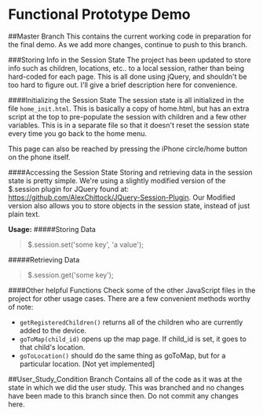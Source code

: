 # Functional Prototype Demo

##Master Branch
This contains the current working code in preparation for the final demo. As we add more changes, continue to push to this branch.

###Storing Info in the Session State
The project has been updated to store info such as children, locations, etc.. to a local session, rather than being hard-coded for each page. This is all done using jQuery, and shouldn't be too hard to figure out. I'll give a brief description here for convenience.

####Initializing the Session State
The session state is all initialized in the file `home_init.html`. This is basically a copy of home.html, but has an extra script at the top to pre-populate the session with children and a few other variables. This is in a separate file so that it doesn't reset the session state every time you go back to the home menu.

This page can also be reached by pressing the iPhone circle/home button on the phone itself.

####Accessing the Session State
Storing and retrieving data in the session state is pretty simple. We're using a slightly modified version of the $.session plugin for JQuery found at: https://github.com/AlexChittock/JQuery-Session-Plugin. Our Modified version also allows you to store objects in the session state, instead of just plain text.

__Usage:__
#####Storing Data
> $.session.set('some key', 'a value');

#####Retrieving Data
> $.session.get('some key');

####Other helpful Functions
Check some of the other JavaScript files in the project for other usage cases. There are a few convenient methods worthy of note:

- `getRegisteredChildren()` returns all of the children who are currently added to the device.
- `goToMap(child_id)` opens up the map page. If child_id is set, it goes to that child's location.
- `goToLocation()` should do the same thing as goToMap, but for a particular location. [Not yet implemented]

##User_Study_Condition Branch
Contains all of the code as it was at the state in which we did the user study. This was branched and no changes have been made to this branch since then. Do not commit any changes here.
